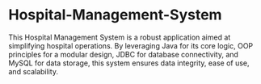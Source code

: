 # Hospital-Management-System
This Hospital Management System is a robust application aimed at simplifying hospital operations. By leveraging Java for its core logic, OOP principles for a modular design, JDBC for database connectivity, and MySQL for data storage, this system ensures data integrity, ease of use, and scalability.
